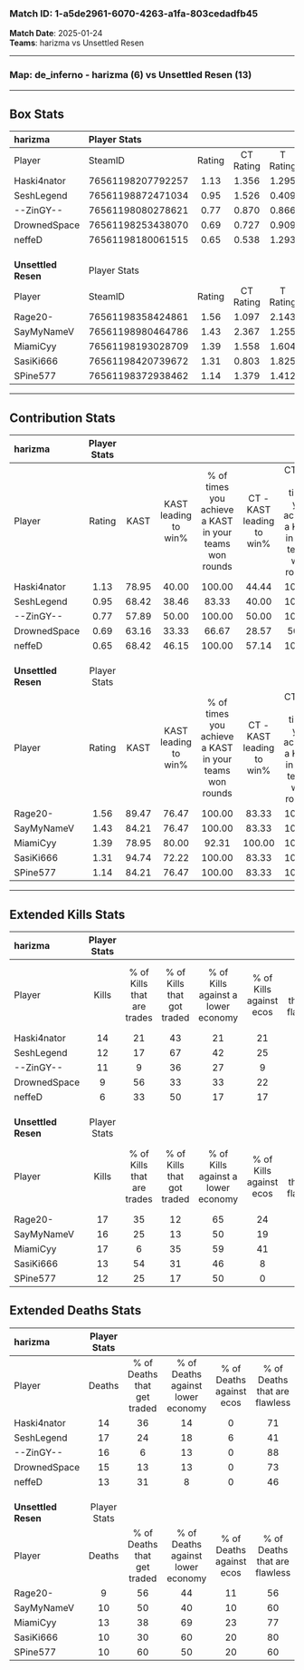 ### Match ID: 1-a5de2961-6070-4263-a1fa-803cedadfb45  
**Match Date**: 2025-01-24  
**Teams**: harizma vs Unsettled Resen  

---  

### **Map**: de_inferno - harizma (6) vs Unsettled Resen (13)  
---  

## Box Stats  

| **harizma**         | Player Stats      |        |           |          |       |      |       |         |        |      |     |
| :- | :- | :-: | :-: | :-: | :-: | :-: | :-: | :-: | :-: | :-: | :-: |
| Player              | SteamID           | Rating | CT Rating | T Rating | KAST  | ADR  | Kills | Assists | Deaths | K/D  | HS% |
| Haski4nator         | 76561198207792257 |  1.13  |   1.356   |  1.295   | 78.95 | 71.3 |  14   |    4    |   14   | 1.00 | 57  |
| SeshLegend          | 76561198872471034 |  0.95  |   1.526   |  0.409   | 68.42 | 91.6 |  12   |    5    |   17   | 0.71 | 66  |
| --ZinGY--           | 76561198080278621 |  0.77  |   0.870   |  0.866   | 57.89 | 68.8 |  11   |    2    |   16   | 0.69 | 63  |
| DrownedSpace        | 76561198253438070 |  0.69  |   0.727   |  0.909   | 63.16 | 51.5 |   9   |    2    |   15   | 0.60 | 77  |
| neffeD              | 76561198180061515 |  0.65  |   0.538   |  1.293   | 68.42 | 48.7 |   6   |    4    |   13   | 0.46 | 50  |
|                     |                   |        |           |          |       |      |       |         |        |      |     |
|                     |                   |        |           |          |       |      |       |         |        |      |     |
|                     |                   |        |           |          |       |      |       |         |        |      |     |
| **Unsettled Resen** | Player Stats      |        |           |          |       |      |       |         |        |      |     |
| Player              | SteamID           | Rating | CT Rating | T Rating | KAST  | ADR  | Kills | Assists | Deaths | K/D  | HS% |
| Rage20-             | 76561198358424861 |  1.56  |   1.097   |  2.143   | 89.47 | 97.3 |  17   |    3    |   9    | 1.89 | 52  |
| SayMyNameV          | 76561198980464786 |  1.43  |   2.367   |  1.255   | 84.21 | 86.9 |  16   |    6    |   10   | 1.60 | 37  |
| MiamiCyy            | 76561198193028709 |  1.39  |   1.558   |  1.604   | 78.95 | 98.9 |  17   |    6    |   13   | 1.31 | 70  |
| SasiKi666           | 76561198420739672 |  1.31  |   0.803   |  1.825   | 94.74 | 67.9 |  13   |    6    |   10   | 1.30 | 53  |
| SPine577            | 76561198372938462 |  1.14  |   1.379   |  1.412   | 84.21 | 57.8 |  12   |    2    |   10   | 1.20 | 41  |
---  

## Contribution Stats  

| **harizma**         | Player Stats |       |                      |                                                        |                           |                                                             |                          |                                                            |
| :- | :-: | :-: | :-: | :-: | :-: | :-: | :-: | :-: |
| Player              |    Rating    | KAST  | KAST leading to win% | % of times you achieve a KAST in your teams won rounds | CT - KAST leading to win% | CT - % of times you achieve a KAST in your teams won rounds | T - KAST leading to win% | T - % of times you achieve a KAST in your teams won rounds |
| Haski4nator         |     1.13     | 78.95 |        40.00         |                         100.00                         |           44.44           |                           100.00                            |          33.33           |                           100.00                           |
| SeshLegend          |     0.95     | 68.42 |        38.46         |                         83.33                          |           40.00           |                           100.00                            |          33.33           |                           50.00                            |
| --ZinGY--           |     0.77     | 57.89 |        50.00         |                         100.00                         |           50.00           |                           100.00                            |          50.00           |                           100.00                           |
| DrownedSpace        |     0.69     | 63.16 |        33.33         |                         66.67                          |           28.57           |                            50.00                            |          40.00           |                           100.00                           |
| neffeD              |     0.65     | 68.42 |        46.15         |                         100.00                         |           57.14           |                           100.00                            |          33.33           |                           100.00                           |
|                     |              |       |                      |                                                        |                           |                                                             |                          |                                                            |
|                     |              |       |                      |                                                        |                           |                                                             |                          |                                                            |
|                     |              |       |                      |                                                        |                           |                                                             |                          |                                                            |
| **Unsettled Resen** | Player Stats |       |                      |                                                        |                           |                                                             |                          |                                                            |
| Player              |    Rating    | KAST  | KAST leading to win% | % of times you achieve a KAST in your teams won rounds | CT - KAST leading to win% | CT - % of times you achieve a KAST in your teams won rounds | T - KAST leading to win% | T - % of times you achieve a KAST in your teams won rounds |
| Rage20-             |     1.56     | 89.47 |        76.47         |                         100.00                         |           83.33           |                           100.00                            |          72.73           |                           100.00                           |
| SayMyNameV          |     1.43     | 84.21 |        76.47         |                         100.00                         |           83.33           |                           100.00                            |          72.73           |                           100.00                           |
| MiamiCyy            |     1.39     | 78.95 |        80.00         |                         92.31                          |          100.00           |                           100.00                            |          70.00           |                           87.50                            |
| SasiKi666           |     1.31     | 94.74 |        72.22         |                         100.00                         |           83.33           |                           100.00                            |          66.67           |                           100.00                           |
| SPine577            |     1.14     | 84.21 |        76.47         |                         100.00                         |           83.33           |                           100.00                            |          72.73           |                           100.00                           |
---  

## Extended Kills Stats  

| **harizma**         | Player Stats |                            |                            |                                    |                         |                              |                                 |                                       |                    |           |
| :- | :-: | :-: | :-: | :-: | :-: | :-: | :-: | :-: | :-: | :-: |
| Player              |    Kills     | % of Kills that are trades | % of Kills that got traded | % of Kills against a lower economy | % of Kills against ecos | % of Kills that are flawless | % of Kills that are close duels | % of Kills that are assisted by flash | Pistol Round Kills | AWP Kills |
| Haski4nator         |      14      |             21             |             43             |                 21                 |           21            |              79              |                7                |                   0                   |         2          |     0     |
| SeshLegend          |      12      |             17             |             67             |                 42                 |           25            |              58              |               25                |                   0                   |         1          |     0     |
| --ZinGY--           |      11      |             9              |             36             |                 27                 |            9            |              73              |                9                |                   0                   |         2          |     4     |
| DrownedSpace        |      9       |             56             |             33             |                 33                 |           22            |              67              |               11                |                   0                   |         2          |     0     |
| neffeD              |      6       |             33             |             50             |                 17                 |           17            |              50              |               17                |                   0                   |         0          |     0     |
|                     |              |                            |                            |                                    |                         |                              |                                 |                                       |                    |           |
|                     |              |                            |                            |                                    |                         |                              |                                 |                                       |                    |           |
|                     |              |                            |                            |                                    |                         |                              |                                 |                                       |                    |           |
| **Unsettled Resen** | Player Stats |                            |                            |                                    |                         |                              |                                 |                                       |                    |           |
| Player              |    Kills     | % of Kills that are trades | % of Kills that got traded | % of Kills against a lower economy | % of Kills against ecos | % of Kills that are flawless | % of Kills that are close duels | % of Kills that are assisted by flash | Pistol Round Kills | AWP Kills |
| Rage20-             |      17      |             35             |             12             |                 65                 |           24            |              59              |               24                |                  12                   |         0          |     1     |
| SayMyNameV          |      16      |             25             |             13             |                 50                 |           19            |              63              |               13                |                   0                   |         2          |     3     |
| MiamiCyy            |      17      |             6              |             35             |                 59                 |           41            |              76              |                6                |                   0                   |         1          |     0     |
| SasiKi666           |      13      |             54             |             31             |                 46                 |            8            |              77              |                8                |                   0                   |         3          |     0     |
| SPine577            |      12      |             25             |             17             |                 50                 |            0            |              42              |                8                |                   0                   |         0          |     0     |
## Extended Deaths Stats  

| **harizma**         | Player Stats |                             |                                   |                          |                               |                            |                           |               |
| :- | :-: | :-: | :-: | :-: | :-: | :-: | :-: | :-: |
| Player              |    Deaths    | % of Deaths that get traded | % of Deaths against lower economy | % of Deaths against ecos | % of Deaths that are flawless | % of Deaths that are close | % of Deaths while blinded | Deaths to AWP |
| Haski4nator         |      14      |             36              |                14                 |            0             |              71               |             7              |             0             |       0       |
| SeshLegend          |      17      |             24              |                18                 |            6             |              41               |             12             |            12             |       1       |
| --ZinGY--           |      16      |              6              |                13                 |            0             |              88               |             6              |             0             |       1       |
| DrownedSpace        |      15      |             13              |                13                 |            0             |              73               |             13             |             0             |       1       |
| neffeD              |      13      |             31              |                 8                 |            0             |              46               |             23             |             0             |       1       |
|                     |              |                             |                                   |                          |                               |                            |                           |               |
|                     |              |                             |                                   |                          |                               |                            |                           |               |
|                     |              |                             |                                   |                          |                               |                            |                           |               |
| **Unsettled Resen** | Player Stats |                             |                                   |                          |                               |                            |                           |               |
| Player              |    Deaths    | % of Deaths that get traded | % of Deaths against lower economy | % of Deaths against ecos | % of Deaths that are flawless | % of Deaths that are close | % of Deaths while blinded | Deaths to AWP |
| Rage20-             |      9       |             56              |                44                 |            11            |              56               |             22             |             0             |       0       |
| SayMyNameV          |      10      |             50              |                40                 |            10            |              60               |             10             |             0             |       1       |
| MiamiCyy            |      13      |             38              |                69                 |            23            |              77               |             8              |             0             |       1       |
| SasiKi666           |      10      |             30              |                60                 |            20            |              80               |             10             |             0             |       1       |
| SPine577            |      10      |             60              |                50                 |            20            |              60               |             20             |             0             |       1       |
